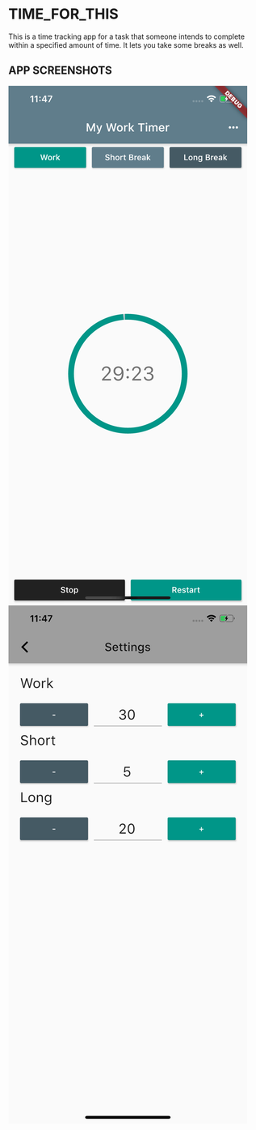 # TIME_FOR_THIS

This is a time tracking app for a task that someone intends to complete within a specified amount of time. It lets you take some breaks as well.

## APP SCREENSHOTS

![App Screen](./screenshots/1.png)
![App Screen](./screenshots/2.png)
